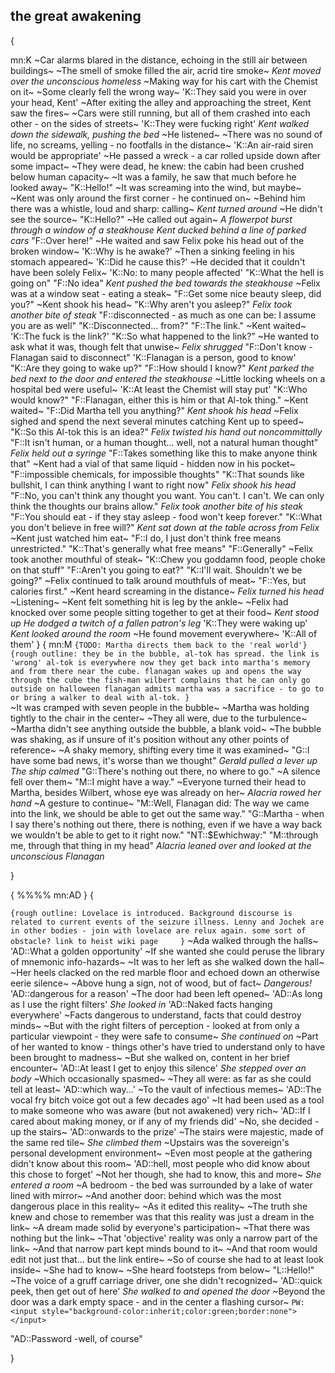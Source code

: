 ## the great awakening

{

mn:K
~Car alarms blared in the distance, echoing in the still air between buildings~
~The smell of smoke filled the air, acrid tire smoke~
*Kent moved over the unconscious homeless*
~Making way for his cart with the Chemist on it~
~Some clearly fell the wrong way~
'K::They said you were in over your head, Kent'
~After exiting the alley and approaching the street, Kent saw the fires~
~Cars were still running, but all of them crashed into each other - on the sides of streets~
'K::They were fucking right'
*Kent walked down the sidewalk, pushing the bed*
~He listened~
~There was no sound of life, no screams, yelling - no footfalls in the distance~
'K::An air-raid siren would be appropriate'
~He passed a wreck - a car rolled upside down after some impact~
~They were dead, he knew: the cabin had been crushed below human capacity~
~It was a family, he saw that much before he looked away~
"K::Hello!"
~It was screaming into the wind, but maybe~
~Kent was only around the first corner - he continued on~
~Behind him there was a whistle, loud and sharp: calling~
*Kent turned around*
~He didn't see the source~
"K::Hello?"
~He called out again~
*A flowerpot burst through a window of a steakhouse*
*Kent ducked behind a line of parked cars*
"F::Over here!"
~He waited and saw Felix poke his head out of the broken window~
'K::Why is he awake?'
~Then a sinking feeling in his stomach appeared~
'K::Did he cause this?'
~He decided that it couldn't have been solely Felix~
'K::No: to many people affected'
"K::What the hell is going on"
"F::No idea"
*Kent pushed the bed towards the steakhouse*
~Felix was at a window seat - eating a steak~
"F::Get some nice beauty sleep, did you?"
~Kent shook his head~
"K::Why aren't you asleep?"
*Felix took another bite of steak*
"F::disconnected - as much as one can be: I assume you are as well"
"K::Disconnected... from?"
"F::The link."
~Kent waited~
'K::The fuck is the link?'
"K::So what happened to the link?"
~He wanted to ask what it was, though felt that unwise~
*Felix shrugged*
"F::Don't know - Flanagan said to disconnect"
'K::Flanagan is a person, good to know'
"K::Are they going to wake up?"
"F::How should I know?"
*Kent parked the bed next to the door and entered the steakhouse*
~Little locking wheels on a hospital bed were useful~
'K::At least the Chemist will stay put'
"K::Who would know?"
"F::Flanagan, either this is him or that Al-tok thing."
~Kent waited~
"F::Did Martha tell you anything?"
*Kent shook his head*
~Felix sighed and spend the next several minutes catching Kent up to speed~
"K::So this Al-tok this is an idea?"
*Felix twisted his hand out noncommittally*
"F::It isn't human, or a human thought... well, not a natural human thought"
*Felix held out a syringe*
"F::Takes something like this to make anyone think that"
~Kent had a vial of that same liquid - hidden now in his pocket~
"F::impossible chemicals, for impossible thoughts"
"K::That sounds like bullshit, I can think anything I want to right now"
*Felix shook his head*
"F::No, you can't think any thought you want.
You can't. 
I can't. 
We can only think the thoughts our brains allow."
*Felix took another bite of his steak*
"F::You should eat - if they stay asleep - food won't keep forever."
"K::What you don't believe in free will?"
*Kent sat down at the table across from Felix*
~Kent just watched him eat~
"F::I do, I just don't think free means unrestricted."
"K::That's generally what free means"
"F::Generally"
~Felix took another mouthful of steak~
"K::Chew you goddamn food, people choke on that stuff"
"F::Aren't you going to eat?"
"K::I'll wait.
Shouldn't we be going?"
~Felix continued to talk around mouthfuls of meat~
"F::Yes, but calories first."
~Kent heard screaming in the distance~
*Felix turned his head*
~Listening~
~Kent felt something hit is leg by the ankle~
~Felix had knocked over some people sitting together to get at their food~
*Kent stood up*
*He dodged a twitch of a fallen patron's leg*
'K::They were waking up'
*Kent looked around the room*
~He found movement everywhere~
'K::All of them'
}
{
mn:M
`{TODO: Martha directs them back to the 'real world'}`
`{rough outline:
    they be in the bubble, al-tok has spread.
    the link is 'wrong' al-tok is everywhere now
    they get back into martha's memory and from there near the cube.
    flanagan wakes up and opens the way through the cube
    the fish-man wilbert complains that he can only go outside on halloween
    flanagan admits martha was a sacrifice - to go to or bring a walker to deal with al-tok.
}`    
~It was cramped with seven people in the bubble~
~Martha was holding tightly to the chair in the center~
~They all were, due to the turbulence~
~Martha didn't see anything outside the bubble, a blank void~
~The bubble was shaking, as if unsure of it's position without any other points of reference~
~A shaky memory, shifting every time it was examined~
"G::I have some bad news, it's worse than we thought"
*Gerald pulled a lever up*
*The ship calmed*
"G::There's nothing out there, no where to go."
~A silence fell over them~
"M::I might have a way."
~Everyone turned their head to Martha, besides Wilbert, whose eye was already on her~
*Alacria rowed her hand*
~A gesture to continue~
"M::Well, Flanagan did: The way we came into the link, we should be able to get out the same way."
"G::Martha - when I say there's nothing out there, there is nothing, even if we have a way back we wouldn't be able to get to it right now."
"NT::$Ewhichway:"
"M::through me, through that thing in my head"
*Alacria leaned over and looked at the unconscious Flanagan*

}

{
%%%%
mn:AD
}
{


`{rough outline:
    Lovelace is introduced.
    Background discourse is related to current events of the seizure illness.
    Lenny and Jochek are in other bodies - join with lovelace are relux again.
    some sort of obstacle?
    link to heist wiki page    
}`
~Ada walked through the halls~
'AD::What a golden opportunity'
~If she wanted she could peruse the library of mnemonic info-hazards~
~It was to her left as she walked down the hall~
~Her heels clacked on the red marble floor and echoed down an otherwise eerie silence~
~Above hung a sign, not of wood, but of fact~
*Dangerous!*
'AD::dangerous for a reason'
~The door had been left opened~
'AD::As long as I use the right filters'
*She looked in*
'AD::Naked facts hanging everywhere'
~Facts dangerous to understand, facts that could destroy minds~
~But with the right filters of perception - looked at from only a particular viewpoint - they were safe to consume~
*She continued on*
~Part of her wanted to know - things other's have tried to understand only to have been brought to madness~
~But she walked on, content in her brief encounter~
'AD::At least I get to enjoy this silence'
*She stepped over an body*
~Which occasionally spasmed~
~They all were: as far as she could tell at least~
'AD::which way...'
~To the vault of infectious memes~
'AD::The vocal fry bitch voice got out a few decades ago'
~It had been used as a tool to make someone who was aware (but not awakened) very rich~
'AD::If I cared about making money, or if any of my friends did'
~No, she decided - up the stairs~
'AD::onwards to the prize'
~The stairs were majestic, made of the same red tile~
*She climbed them*
~Upstairs was the sovereign's personal development environment~
~Even most people at the gathering didn't know about this room~
'AD::hell, most people who did know about this chose to forget'
~Not her though, she had to know, this and more~
*She entered a room*
~A bedroom - the bed was surrounded by a lake of water lined with mirror~
~And another door: behind which was the most dangerous place in this reality~
~As it edited this reality~
~The truth she knew and chose to remember was that this reality was just a dream in the link~
~A dream made solid by everyone's participation~
~That there was nothing but the link~
~That 'objective' reality was only a narrow part of the link~
~And that narrow part kept minds bound to it~
~And that room would edit not just that... but the link entire~
~So of course she had to at least look inside~
~She had to know~
~She heard footsteps from below~
"L::Hello!"
~The voice of a gruff carriage driver, one she didn't recognized~
'AD::quick peek, then get out of here'
*She walked to and opened the door*
~Beyond the door was a dark empty space - and in the center a flashing cursor~
`PW:<input style="background-color:inherit;color:green;border:none"></input>`

"AD::Password -well, of course"



}